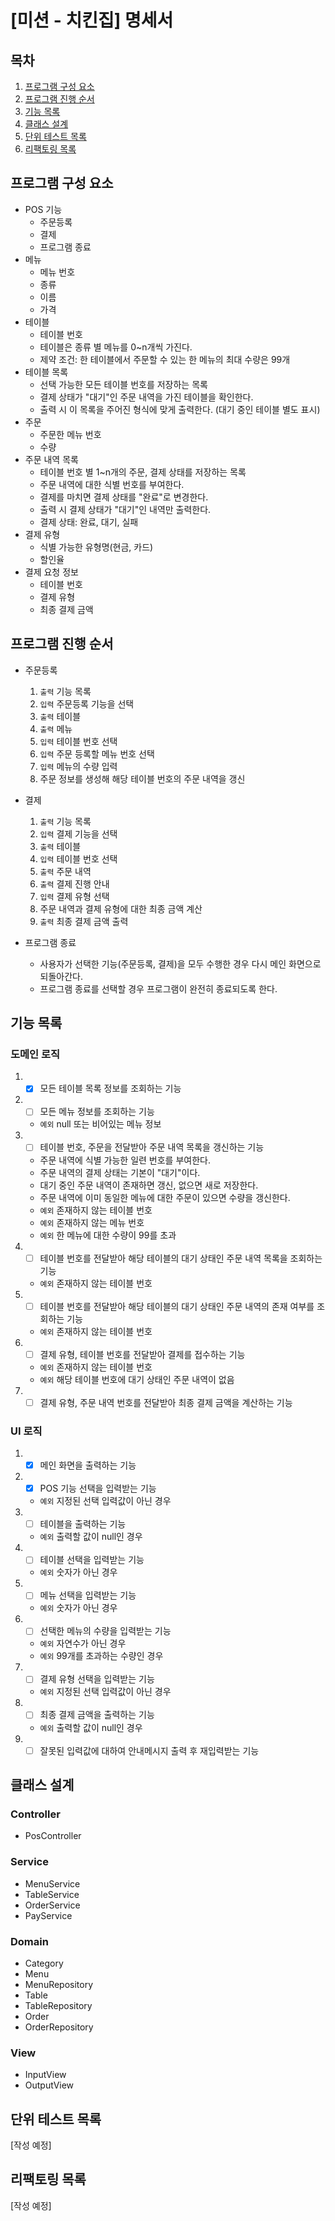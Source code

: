 # [미션 - 치킨집] 명세서

## 목차

1. [프로그램 구성 요소](#프로그램-구성-요소)
2. [프로그램 진행 순서](#프로그램-진행-순서)
3. [기능 목록](#기능-목록)
4. [클래스 설계](#클래스-설계)
5. [단위 테스트 목록](#단위-테스트-목록)
6. [리팩토링 목록](#리팩토링-목록)

## 프로그램 구성 요소
- POS 기능
  - 주문등록
  - 결제
  - 프로그램 종료
- 메뉴
  - 메뉴 번호
  - 종류
  - 이름
  - 가격
- 테이블
  - 테이블 번호
  - 테이블은 종류 별 메뉴를 0~n개씩 가진다.
  - 제약 조건: 한 테이블에서 주문할 수 있는 한 메뉴의 최대 수량은 99개
- 테이블 목록
  - 선택 가능한 모든 테이블 번호를 저장하는 목록
  - 결제 상태가 "대기"인 주문 내역을 가진 테이블을 확인한다.
  - 출력 시 이 목록을 주어진 형식에 맞게 출력한다. (대기 중인 테이블 별도 표시)
- 주문
  - 주문한 메뉴 번호
  - 수량
- 주문 내역 목록
  - 테이블 번호 별 1~n개의 주문, 결제 상태를 저장하는 목록
  - 주문 내역에 대한 식별 번호를 부여한다.
  - 결제를 마치면 결제 상태를 "완료"로 변경한다.
  - 출력 시 결제 상태가 "대기"인 내역만 출력한다.
  - 결제 상태: 완료, 대기, 실패
- 결제 유형
  - 식별 가능한 유형명(현금, 카드)
  - 할인율
- 결제 요청 정보
  - 테이블 번호
  - 결제 유형
  - 최종 결제 금액

## 프로그램 진행 순서
- 주문등록
  1. `출력` 기능 목록
  2. `입력` 주문등록 기능을 선택
  3. `출력` 테이블
  4. `출력` 메뉴 
  5. `입력` 테이블 번호 선택
  6. `입력` 주문 등록할 메뉴 번호 선택
  7. `입력` 메뉴의 수량 입력
  8. 주문 정보를 생성해 해당 테이블 번호의 주문 내역을 갱신

- 결제
  1. `출력` 기능 목록
  2. `입력` 결제 기능을 선택
  3. `출력` 테이블
  4. `입력` 테이블 번호 선택
  5. `출력` 주문 내역
  6. `출력` 결제 진행 안내
  7. `입력` 결제 유형 선택
  8. 주문 내역과 결제 유형에 대한 최종 금액 계산
  9. `출력` 최종 결제 금액 출력
  
- 프로그램 종료
  - 사용자가 선택한 기능(주문등록, 결제)을 모두 수행한 경우 다시 메인 화면으로 되돌아간다.
  - 프로그램 종료를 선택할 경우 프로그램이 완전히 종료되도록 한다.

## 기능 목록
### 도메인 로직
1. - [x] 모든 테이블 목록 정보를 조회하는 기능
2. - [ ] 모든 메뉴 정보를 조회하는 기능
   - `예외` null 또는 비어있는 메뉴 정보
3. - [ ] 테이블 번호, 주문을 전달받아 주문 내역 목록을 갱신하는 기능
   - 주문 내역에 식별 가능한 일련 번호를 부여한다.
   - 주문 내역의 결제 상태는 기본이 "대기"이다.
   - 대기 중인 주문 내역이 존재하면 갱신, 없으면 새로 저장한다.
   - 주문 내역에 이미 동일한 메뉴에 대한 주문이 있으면 수량을 갱신한다.
   - `예외` 존재하지 않는 테이블 번호
   - `예외` 존재하지 않는 메뉴 번호
   - `예외` 한 메뉴에 대한 수량이 99를 초과
4. - [ ] 테이블 번호를 전달받아 해당 테이블의 대기 상태인 주문 내역 목록을 조회하는 기능
   - `예외` 존재하지 않는 테이블 번호
5. - [ ] 테이블 번호를 전달받아 해당 테이블의 대기 상태인 주문 내역의 존재 여부를 조회하는 기능
   - `예외` 존재하지 않는 테이블 번호
6. - [ ] 결제 유형, 테이블 번호를 전달받아 결제를 접수하는 기능
   - `예외` 존재하지 않는 테이블 번호
   - `예외` 해당 테이블 번호에 대기 상태인 주문 내역이 없음
7. - [ ] 결제 유형, 주문 내역 번호를 전달받아 최종 결제 금액을 계산하는 기능

### UI 로직
1. - [x] 메인 화면을 출력하는 기능
2. - [x] POS 기능 선택을 입력받는 기능
   - `예외` 지정된 선택 입력값이 아닌 경우
3. - [ ] 테이블을 출력하는 기능
   - `예외` 출력할 값이 null인 경우
3. - [ ] 테이블 선택을 입력받는 기능
   - `예외` 숫자가 아닌 경우
4. - [ ] 메뉴 선택을 입력받는 기능
   - `예외` 숫자가 아닌 경우
5. - [ ] 선택한 메뉴의 수량을 입력받는 기능
   - `예외` 자연수가 아닌 경우
   - `예외` 99개를 초과하는 수량인 경우
6. - [ ] 결제 유형 선택을 입력받는 기능
   - `예외` 지정된 선택 입력값이 아닌 경우
7. - [ ] 최종 결제 금액을 출력하는 기능
   - `예외` 출력할 값이 null인 경우
8. - [ ] 잘못된 입력값에 대하여 안내메시지 출력 후 재입력받는 기능

## 클래스 설계
### Controller
- PosController

### Service
- MenuService
- TableService
- OrderService
- PayService

### Domain
- Category
- Menu
- MenuRepository
- Table
- TableRepository
- Order
- OrderRepository

### View
- InputView
- OutputView

## 단위 테스트 목록
[작성 예정]

## 리팩토링 목록
[작성 예정]